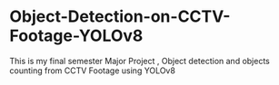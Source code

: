 # Object-Detection-on-CCTV-Footage-YOLOv8
This is my final semester Major Project , Object detection and objects counting from CCTV Footage using YOLOv8
